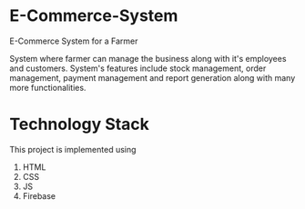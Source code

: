# E-Commerce-System
E-Commerce System for  a Farmer

System where farmer can manage the business along with it's employees and customers. System's features include stock management, order management, payment management and report generation along with many more functionalities.

# Technology Stack
This project is implemented using 
1. HTML
2. CSS
3. JS
4. Firebase
